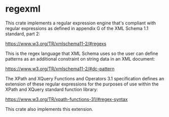 # regexml

This crate implements a regular expression engine that's compliant with regular
expressions as defined in appendix G of the XML Schema 1.1 standard, part 2:

https://www.w3.org/TR/xmlschema11-2/#regexs

This is the regex language that XML Schema uses so the user can define patterns
as an additional constraint on string data in an XML document:

https://www.w3.org/TR/xmlschema11-2/#dc-pattern

The XPath and XQuery Functions and Operators 3.1 specification defines an
extension of these regular expressions for the purposes of use within the XPath
and XQuery standard function library:

https://www.w3.org/TR/xpath-functions-31/#regex-syntax

This crate also implements this extension.
